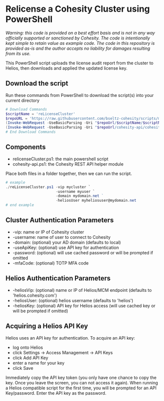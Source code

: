 # Relicense a Cohesity Cluster using PowerShell

*Warning: this code is provided on a best effort basis and is not in any way officially supported or sanctioned by Cohesity. The code is intentionally kept simple to retain value as example code. The code in this repository is provided as-is and the author accepts no liability for damages resulting from its use.*

This PowerShell script uploads the license audit report from the cluster to Helios, then downloads and applied the updated license key.

## Download the script

Run these commands from PowerShell to download the script(s) into your current directory

```powershell
# Download Commands
$scriptName = 'reLicenseCluster'
$repoURL = 'https://raw.githubusercontent.com/bseltz-cohesity/scripts/master/powershell'
(Invoke-WebRequest -UseBasicParsing -Uri "$repoUrl/$scriptName/$scriptName.ps1").content | Out-File "$scriptName.ps1"; (Get-Content "$scriptName.ps1") | Set-Content "$scriptName.ps1"
(Invoke-WebRequest -UseBasicParsing -Uri "$repoUrl/cohesity-api/cohesity-api.ps1").content | Out-File cohesity-api.ps1; (Get-Content cohesity-api.ps1) | Set-Content cohesity-api.ps1
# End Download Commands
```

## Components

* relicenseCluster.ps1: the main powershell script
* cohesity-api.ps1: the Cohesity REST API helper module

Place both files in a folder together, then we can run the script.

```powershell
# example
./reLicenseCluster.ps1 -vip mycluster `
                       -username myuser `
                       -domain mydomain.net ` 
                       -heliosUser myheliosuser@mydomain.net
# end example
```

## Cluster Authentication Parameters

* -vip: name or IP of Cohesity cluster
* -username: name of user to connect to Cohesity
* -domain: (optional) your AD domain (defaults to local)
* -useApiKey: (optional) use API key for authentication
* -password: (optional) will use cached password or will be prompted if omitted
* -mfaCode: (optional) TOTP MFA code

## Helios Authentication Parameters

* -heliosVip: (optional) name or IP of Helios/MCM endpoint (defaults to 'helios.cohesity.com')
* -heliosUser: (optional) helios username (defaults to 'helios')
* -heliosKey: (optional) API key for Helios access (will use cached key or will be prompted if omitted)

## Acquiring a Helios API Key

Helios uses an API key for authentication. To acquire an API key:

* log onto Helios
* click Settings -> Access Management -> API Keys
* click Add API Key
* enter a name for your key
* click Save

Immediately copy the API key token (you only have one chance to copy the key. Once you leave the screen, you can not access it again). When running a Helios compatible script for the first time, you will be prompted for an API Key/password. Enter the API key as the password.
